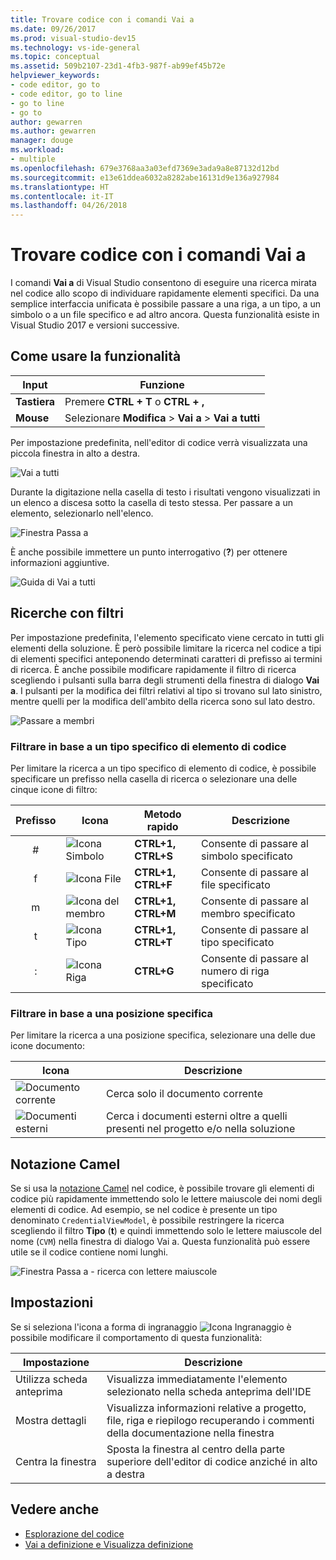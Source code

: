 ```yaml
---
title: Trovare codice con i comandi Vai a
ms.date: 09/26/2017
ms.prod: visual-studio-dev15
ms.technology: vs-ide-general
ms.topic: conceptual
ms.assetid: 509b2107-23d1-4fb3-987f-ab99ef45b72e
helpviewer_keywords:
- code editor, go to
- code editor, go to line
- go to line
- go to
author: gewarren
ms.author: gewarren
manager: douge
ms.workload:
- multiple
ms.openlocfilehash: 679e3768aa3a03efd7369e3ada9a8e87132d12bd
ms.sourcegitcommit: e13e61ddea6032a8282abe16131d9e136a927984
ms.translationtype: HT
ms.contentlocale: it-IT
ms.lasthandoff: 04/26/2018
---
```

# <a name="find-code-using-go-to-commands"></a>Trovare codice con i comandi Vai a

I comandi **Vai a** di Visual Studio consentono di eseguire una ricerca mirata nel codice allo scopo di individuare rapidamente elementi specifici. Da una semplice interfaccia unificata è possibile passare a una riga, a un tipo, a un simbolo o a un file specifico e ad altro ancora. Questa funzionalità esiste in Visual Studio 2017 e versioni successive.

## <a name="how-to-use-it"></a>Come usare la funzionalità

Input        | Funzione
------------ | ---
**Tastiera** | Premere **CTRL + T** o **CTRL + ,**
**Mouse**    | Selezionare **Modifica** > **Vai a** > **Vai a tutti**

Per impostazione predefinita, nell'editor di codice verrà visualizzata una piccola finestra in alto a destra.

![Vai a tutti](media/gotoall.png)

Durante la digitazione nella casella di testo i risultati vengono visualizzati in un elenco a discesa sotto la casella di testo stessa. Per passare a un elemento, selezionarlo nell'elenco.

![Finestra Passa a](../ide/media/vside_navigatetowindow.png "Finestra Passa a")

È anche possibile immettere un punto interrogativo (**?**) per ottenere informazioni aggiuntive.

  ![Guida di Vai a tutti](media/gotoall_help.png)

## <a name="filtered-searches"></a>Ricerche con filtri
Per impostazione predefinita, l'elemento specificato viene cercato in tutti gli elementi della soluzione. È però possibile limitare la ricerca nel codice a tipi di elementi specifici anteponendo determinati caratteri di prefisso ai termini di ricerca. È anche possibile modificare rapidamente il filtro di ricerca scegliendo i pulsanti sulla barra degli strumenti della finestra di dialogo **Vai a**. I pulsanti per la modifica dei filtri relativi al tipo si trovano sul lato sinistro, mentre quelli per la modifica dell'ambito della ricerca sono sul lato destro.

![Passare a membri](../ide/media/vside_navigation_toolbar.png)

### <a name="filter-to-a-specific-type-of-code-element"></a>Filtrare in base a un tipo specifico di elemento di codice
Per limitare la ricerca a un tipo specifico di elemento di codice, è possibile specificare un prefisso nella casella di ricerca o selezionare una delle cinque icone di filtro:

Prefisso | Icona | Metodo rapido | Descrizione
:----: | ---- | -------- | ---
\#      | ![Icona Simbolo](media/gotoall_symbolicon.png) | **CTRL+1, CTRL+S** | Consente di passare al simbolo specificato
f      | ![Icona File](media/gotoall_fileicon.png)     | **CTRL+1, CTRL+F** | Consente di passare al file specificato
m      | ![Icona del membro](media/gotoall_membericon.png) | **CTRL+1, CTRL+M** | Consente di passare al membro specificato
t      | ![Icona Tipo](media/gotoall_typeicon.png)     | **CTRL+1, CTRL+T** | Consente di passare al tipo specificato
:      | ![Icona Riga](media/gotoall_lineicon.png)     | **CTRL+G**         | Consente di passare al numero di riga specificato

### <a name="filter-to-a-specific-location"></a>Filtrare in base a una posizione specifica
Per limitare la ricerca a una posizione specifica, selezionare una delle due icone documento:

Icona | Descrizione
---- | ---
![Documento corrente](media/gotoall_currentdocument.png) | Cerca solo il documento corrente
![Documenti esterni](media/gotoall_external.png) | Cerca i documenti esterni oltre a quelli presenti nel progetto e/o nella soluzione

## <a name="camel-casing"></a>Notazione Camel
Se si usa la [notazione Camel](https://en.wikipedia.org/wiki/Camel_case) nel codice, è possibile trovare gli elementi di codice più rapidamente immettendo solo le lettere maiuscole dei nomi degli elementi di codice. Ad esempio, se nel codice è presente un tipo denominato `CredentialViewModel`, è possibile restringere la ricerca scegliendo il filtro **Tipo** (**t**) e quindi immettendo solo le lettere maiuscole del nome (`CVM`) nella finestra di dialogo Vai a. Questa funzionalità può essere utile se il codice contiene nomi lunghi.

![Finestra Passa a - ricerca con lettere maiuscole](../ide/media/vside_capitalsearch.png)

## <a name="settings"></a>Impostazioni
Se si seleziona l'icona a forma di ingranaggio ![Icona Ingranaggio](media/gotoall_gear.png) è possibile modificare il comportamento di questa funzionalità:

Impostazione | Descrizione
------- | ---
Utilizza scheda anteprima | Visualizza immediatamente l'elemento selezionato nella scheda anteprima dell'IDE
Mostra dettagli    | Visualizza informazioni relative a progetto, file, riga e riepilogo recuperando i commenti della documentazione nella finestra
Centra la finestra   | Sposta la finestra al centro della parte superiore dell'editor di codice anziché in alto a destra

## <a name="see-also"></a>Vedere anche

- [Esplorazione del codice](../ide/navigating-code.md)
- [Vai a definizione e Visualizza definizione](../ide/go-to-and-peek-definition.md)